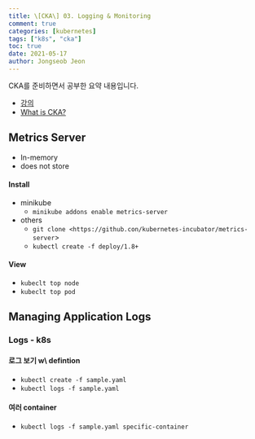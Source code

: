 ```yaml
---
title: \[CKA\] 03. Logging & Monitoring
comment: true
categories: [kubernetes]
tags: ["k8s", "cka"]
toc: true
date: 2021-05-17
author: Jongseob Jeon
---
```


CKA를 준비하면서 공부한 요약 내용입니다.
- [강의](https://www.udemy.com/course/certified-kubernetes-administrator-with-practice-tests/)
- [What is CKA?](https://www.cncf.io/certification/cka/)

## Metrics Server

- In-memory
- does not store

#### Install

- minikube
  - `minikube addons enable metrics-server`
- others
  - `git clone <https://github.con/kubernetes-incubator/metrics-server`>
  - `kubectl create -f deploy/1.8+`

#### View

- `kubeclt top node`
- `kubeclt top pod`

## Managing Application Logs

### Logs - k8s

#### 로그 보기 w\ defintion

- `kubectl create -f sample.yaml`
- `kubectl logs -f sample.yaml`

#### 여러 container

- `kubectl logs -f sample.yaml specific-container`
